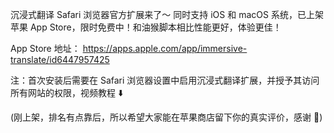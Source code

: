 沉浸式翻译 Safari 浏览器官方扩展来了～ 同时支持 iOS 和 macOS 系统，已上架苹果 App Store，限时免费中！和油猴脚本相比性能更好，体验更佳！

App Store 地址： https://apps.apple.com/app/immersive-translate/id6447957425

注：首次安装后需要在 Safari 浏览器设置中启用沉浸式翻译扩展，并授予其访问所有网站的权限，视频教程 ⬇️

(刚上架，排名有点靠后，所以希望大家能在苹果商店留下你的真实评价，感谢 🙏)
